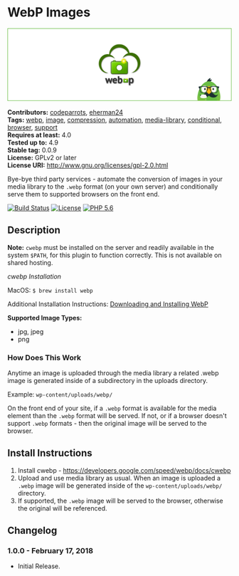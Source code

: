 # WebP Images #
![Banner Image](github-assets/banner-1550x500.jpg)

**Contributors:** [codeparrots](https://profiles.wordpress.org/codeparrots), [eherman24](https://profiles.wordpress.org/eherman24)  
**Tags:** [webp](https://WordPress.org/plugins/tags/webp/), [image](https://WordPress.org/plugins/tags/image/), [compression](https://WordPress.org/plugins/tags/compression/), [automation](https://WordPress.org/plugins/tags/automation/), [media-library](https://WordPress.org/plugins/tags/media-library/), [conditional](https://WordPress.org/plugins/tags/conditional/), [browser](https://WordPress.org/plugins/tags/browser/), [support](https://WordPress.org/plugins/tags/support/)  
**Requires at least:** 4.0  
**Tested up to:** 4.9  
**Stable tag:** 0.0.9  
**License:** GPLv2 or later  
**License URI:** http://www.gnu.org/licenses/gpl-2.0.html  

Bye-bye third party services - automate the conversion of images in your media library to the `.webp` format (on your own server) and conditionally serve them to supported browsers on the front end.

[![Build Status](https://travis-ci.org/CodeParrots/webp-images.svg?branch=master)](https://travis-ci.org/CodeParrots/webp-images) [![License](https://img.shields.io/badge/license-GPL--2.0-brightgreen.svg)](https://github.com/CodeParrots/webp-images/blob/master/license.txt) [![PHP 5.6](https://img.shields.io/badge/php-5.6-8892bf.svg)](https://secure.php.net/supported-versions.php)  

## Description ##

<strong>Note:</strong> `cwebp` must be installed on the server and readily available in the system `$PATH`, for this plugin to function correctly. This is not available on shared hosting.

*cwebp Installation*

MacOS:
`$ brew install webp`

Additional Installation Instructions:
<a href="https://developers.google.com/speed/webp/download" target="_blank">Downloading and Installing WebP</a>

<strong>Supported Image Types:</strong>
* jpg, jpeg
* png

<h3>How Does This Work</h3>

Anytime an image is uploaded through the media library a related .webp image is generated inside of a subdirectory in the uploads directory.

Example: `wp-content/uploads/webp/`

On the front end of your site, if a `.webp` format is available for the media element than the `.webp` format will be served. If not, or if a browser doesn't support `.webp` formats - then the original image will be served to the browser.

## Install Instructions ##

1. Install cwebp - https://developers.google.com/speed/webp/docs/cwebp
2. Upload and use media library as usual. When an image is uploaded a `.webp` image will be generated inside of the `wp-content/uploads/webp/` directory.
3. If supported, the `.webp` image will be served to the browser, otherwise the original will be referenced.

## Changelog ##

### 1.0.0 - February 17, 2018 ###

* Initial Release.
